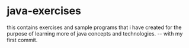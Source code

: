 # java-exercises
this contains exercises and sample programs that i have created for the purpose of learning more of java concepts and technologies.
-- with my first commit.
